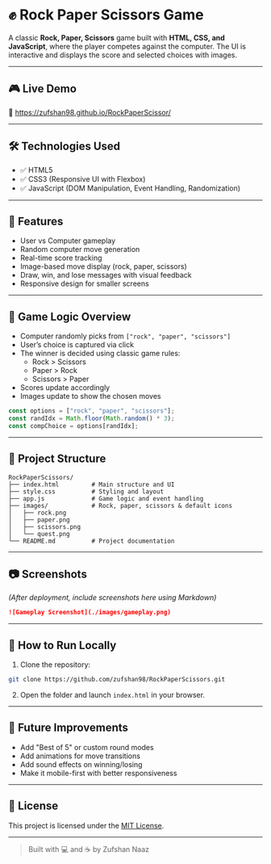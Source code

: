 # ✊ Rock Paper Scissors Game

A classic **Rock, Paper, Scissors** game built with **HTML, CSS, and JavaScript**, where the player competes against the computer. The UI is interactive and displays the score and selected choices with images.

---

## 🎮 Live Demo

🚀 https://zufshan98.github.io/RockPaperScissor/


---

## 🛠️ Technologies Used

- ✅ HTML5
- ✅ CSS3 (Responsive UI with Flexbox)
- ✅ JavaScript (DOM Manipulation, Event Handling, Randomization)

---

## 🎯 Features

- User vs Computer gameplay
- Random computer move generation
- Real-time score tracking
- Image-based move display (rock, paper, scissors)
- Draw, win, and lose messages with visual feedback
- Responsive design for smaller screens

---

## 🧠 Game Logic Overview

- Computer randomly picks from `["rock", "paper", "scissors"]`
- User’s choice is captured via click
- The winner is decided using classic game rules:
  - Rock > Scissors
  - Paper > Rock
  - Scissors > Paper
- Scores update accordingly
- Images update to show the chosen moves

```js
const options = ["rock", "paper", "scissors"];
const randIdx = Math.floor(Math.random() * 3);
const compChoice = options[randIdx];
````

---

## 📁 Project Structure

```
RockPaperScissors/
├── index.html         # Main structure and UI
├── style.css          # Styling and layout
├── app.js             # Game logic and event handling
├── images/            # Rock, paper, scissors & default icons
│   ├── rock.png
│   ├── paper.png
│   ├── scissors.png
│   └── quest.png
└── README.md          # Project documentation
```

---

## 📷 Screenshots

*(After deployment, include screenshots here using Markdown)*

```markdown
![Gameplay Screenshot](./images/gameplay.png)
```

---

## 🧪 How to Run Locally

1. Clone the repository:

```bash
git clone https://github.com/zufshan98/RockPaperScissors.git
```

2. Open the folder and launch `index.html` in your browser.

---

## 🚀 Future Improvements

* Add "Best of 5" or custom round modes
* Add animations for move transitions
* Add sound effects on winning/losing
* Make it mobile-first with better responsiveness

---

## 🧾 License

This project is licensed under the [MIT License](LICENSE).

---

> Built with 💻 and ☕ by Zufshan Naaz
